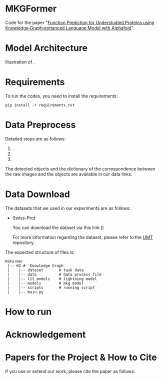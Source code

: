 # MKGFormer

Code for the paper "[Function Prediction for Understudied Proteins using
Knowledge‐Graph‐enhanced Language Model with Alphafold]()"


# Model Architecture

 
 Illustration of .


# Requirements

To run the codes, you need to install the requirements:
```
pip install -r requirements.txt
```

Data Preprocess
==========
Detailed steps are as follows:

1. .
2. 
3.

The detected objects and the dictionary of the correspondence between the raw images and the objects are available in our data links.

# Data Download

The datasets that we used in our experiments are as follows:


+ Swiss-Prot
    
    You can download the  dataset via this link ()

    For more information regarding the dataset, please refer to the [UMT]() repository.

The expected structure of files is:


```
KGFormer
 |-- KG	#  Knowledge Graph
 |    |-- dataset       # task data
 |    |-- data          # data process file
 |    |-- lit_models    # lightning model
 |    |-- models        # mkg model
 |    |-- scripts       # running script
 |    |-- main.py   
```

# How to run


# Acknowledgement


# Papers for the Project & How to Cite
If you use or extend our work, please cite the paper as follows:
